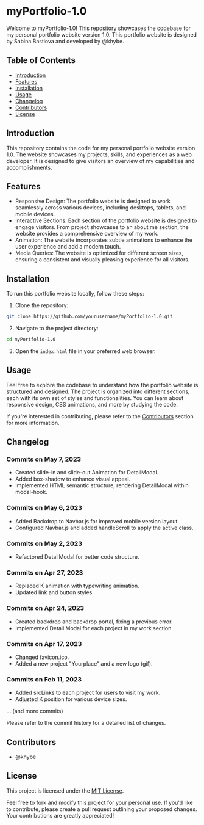 # myPortfolio-1.0

Welcome to myPortfolio-1.0! This repository showcases the codebase for my personal portfolio website version 1.0. This portfolio website is designed by Sabina Bastiova and developed by @khybe.

## Table of Contents

- [Introduction](#introduction)
- [Features](#features)
- [Installation](#installation)
- [Usage](#usage)
- [Changelog](#changelog)
- [Contributors](#contributors)
- [License](#license)

## Introduction

This repository contains the code for my personal portfolio website version 1.0. The website showcases my projects, skills, and experiences as a web developer. It is designed to give visitors an overview of my capabilities and accomplishments.

## Features

- Responsive Design: The portfolio website is designed to work seamlessly across various devices, including desktops, tablets, and mobile devices.
- Interactive Sections: Each section of the portfolio website is designed to engage visitors. From project showcases to an about me section, the website provides a comprehensive overview of my work.
- Animation: The website incorporates subtle animations to enhance the user experience and add a modern touch.
- Media Queries: The website is optimized for different screen sizes, ensuring a consistent and visually pleasing experience for all visitors.

## Installation

To run this portfolio website locally, follow these steps:

1. Clone the repository:

```bash
git clone https://github.com/yourusername/myPortfolio-1.0.git
```

2. Navigate to the project directory:

```bash
cd myPortfolio-1.0
```

3. Open the `index.html` file in your preferred web browser.

## Usage

Feel free to explore the codebase to understand how the portfolio website is structured and designed. The project is organized into different sections, each with its own set of styles and functionalities. You can learn about responsive design, CSS animations, and more by studying the code.

If you're interested in contributing, please refer to the [Contributors](#contributors) section for more information.

## Changelog

### Commits on May 7, 2023

- Created slide-in and slide-out Animation for DetailModal.
- Added box-shadow to enhance visual appeal.
- Implemented HTML semantic structure, rendering DetailModal within modal-hook.

### Commits on May 6, 2023

- Added Backdrop to Navbar.js for improved mobile version layout.
- Configured Navbar.js and added handleScroll to apply the active class.

### Commits on May 2, 2023

- Refactored DetailModal for better code structure.

### Commits on Apr 27, 2023

- Replaced K animation with typewriting animation.
- Updated link and button styles.

### Commits on Apr 24, 2023

- Created backdrop and backdrop portal, fixing a previous error.
- Implemented Detail Modal for each project in my work section.

### Commits on Apr 17, 2023

- Changed favicon.ico.
- Added a new project "Yourplace" and a new logo (gif).

### Commits on Feb 11, 2023

- Added srcLinks to each project for users to visit my work.
- Adjusted K position for various device sizes.

... (and more commits)

Please refer to the commit history for a detailed list of changes.

## Contributors

- @khybe

## License

This project is licensed under the [MIT License](LICENSE).

Feel free to fork and modify this project for your personal use. If you'd like to contribute, please create a pull request outlining your proposed changes. Your contributions are greatly appreciated!
